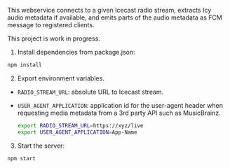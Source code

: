 This webservice connects to a given Icecast radio stream, extracts Icy audio metadata if available, and emits parts of the audio metadata as FCM message to registered clients.

This project is work in progress. 

1. Install dependencies from package.json:

  ```bash
  npm install
  ```

2. Export environment variables.
* `RADIO_STREAM_URL`: absolute URL to Icecast stream.
* `USER_AGENT_APPLICATION`: application id for the user-agent header when requesting media metadata from a 3rd party API such as MusicBrainz.

  ```bash
  export RADIO_STREAM_URL=https://xyz/live
  export USER_AGENT_APPLICATION=App-Name
  ```

3. Start the server:

  ```bash
  npm start
  ```
